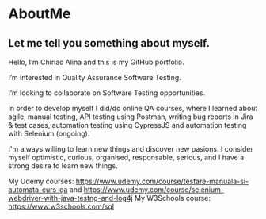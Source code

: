 # AboutMe
Let me tell you something about myself.
---------
Hello, I’m Chiriac Alina and this is my GitHub portfolio.

I’m interested in Quality Assurance Software Testing.

I’m looking to collaborate on Software Testing opportunities.

In order to develop myself I did/do online QA courses, where I learned about agile, manual testing, API testing using Postman, writing bug reports in Jira & test cases, automation testing using CypressJS and automation testing with Selenium (ongoing).

I'm always willing to learn new things and discover new pasions. I consider myself optimistic, curious, organised, responsable, serious, and I have a strong desire to learn new things.

My Udemy courses: https://www.udemy.com/course/testare-manuala-si-automata-curs-qa and https://www.udemy.com/course/selenium-webdriver-with-java-testng-and-log4j
My W3Schools course: https://www.w3schools.com/sql



